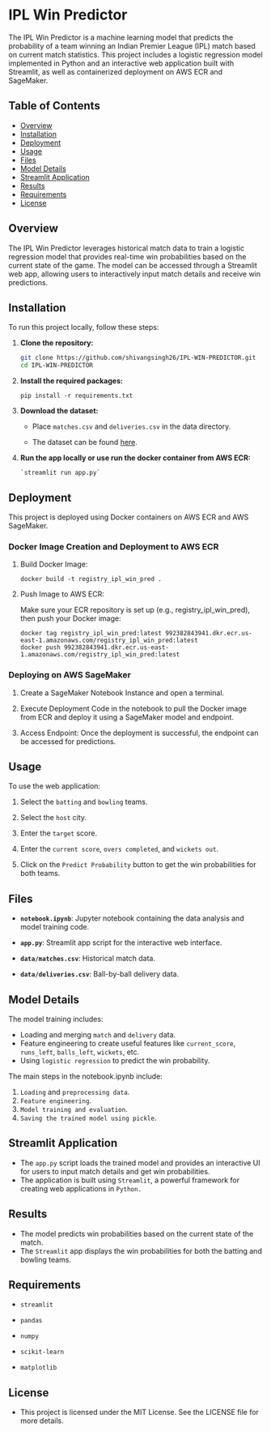 # IPL Win Predictor

The IPL Win Predictor is a machine learning model that predicts the probability of a team winning an Indian Premier League (IPL) match based on current match statistics. This project includes a logistic regression model implemented in Python and an interactive web application built with Streamlit, as well as containerized deployment on AWS ECR and SageMaker.

## Table of Contents
- [Overview](#overview)
- [Installation](#installation)
- [Deployment](#deployment)
- [Usage](#usage)
- [Files](#files)
- [Model Details](#model-details)
- [Streamlit Application](#streamlit-application)
- [Results](#results)
- [Requirements](#requirements)
- [License](#license)

## Overview
The IPL Win Predictor leverages historical match data to train a logistic regression model that provides real-time win probabilities based on the current state of the game. The model can be accessed through a Streamlit web app, allowing users to interactively input match details and receive win predictions.

## Installation
To run this project locally, follow these steps:

1. **Clone the repository:**
   ```sh
   git clone https://github.com/shivangsingh26/IPL-WIN-PREDICTOR.git
   cd IPL-WIN-PREDICTOR
   ```
2. **Install the required packages:**
   ```
   pip install -r requirements.txt
   ```
3. **Download the dataset:**
   
   - Place `matches.csv` and `deliveries.csv` in the data directory.

   - The dataset can be found [here](https://www.kaggle.com/datasets/ramjidoolla/ipl-data-set).

4. **Run the app locally or use run the docker container from AWS ECR:**
   ```
   `streamlit run app.py`
   ```

## Deployment

This project is deployed using Docker containers on AWS ECR and AWS SageMaker.

### Docker Image Creation and Deployment to AWS ECR

1. Build Docker Image:
   ```
   docker build -t registry_ipl_win_pred .
   ```
   
2. Push Image to AWS ECR:
   
   Make sure your ECR repository is set up (e.g., registry_ipl_win_pred), then push your Docker image:

   ```
   docker tag registry_ipl_win_pred:latest 992382843941.dkr.ecr.us-east-1.amazonaws.com/registry_ipl_win_pred:latest
   docker push 992382843941.dkr.ecr.us-east-1.amazonaws.com/registry_ipl_win_pred:latest
   ```

### Deploying on AWS SageMaker

1. Create a SageMaker Notebook Instance and open a terminal.
   
2. Execute Deployment Code in the notebook to pull the Docker image from ECR and deploy it using a SageMaker model and    endpoint.

3. Access Endpoint: Once the deployment is successful, the endpoint can be accessed for predictions.

## Usage

  To use the web application:

1. Select the `batting` and `bowling` teams.
   
2. Select the `host` city.
   
3. Enter the `target` score.
   
4. Enter the `current score`, `overs completed`, and `wickets out`.
   
5. Click on the `Predict Probability` button to get the win probabilities for both teams.

## Files

- **`notebook.ipynb`**: Jupyter notebook containing the data analysis and model training code.

- **`app.py`**: Streamlit app script for the interactive web interface.

- **`data/matches.csv`**: Historical match data.

- **`data/deliveries.csv`**: Ball-by-ball delivery data.

## Model Details

The model training includes:

  - Loading and merging `match` and `delivery` data.
  - Feature engineering to create useful features like `current_score`, `runs_left`, `balls_left`, `wickets`, etc.
  - Using `logistic regression` to predict the win probability.

The main steps in the notebook.ipynb include:

  1. `Loading` and `preprocessing data`.
  2. `Feature engineering`.
  3. `Model training and evaluation`.
  4. `Saving the trained model using pickle`.

## Streamlit Application

- The `app.py` script loads the trained model and provides an interactive UI for users to input match details and get win probabilities. 
- The application is built using `Streamlit`, a powerful framework for creating web applications in `Python.`

## Results

- The model predicts win probabilities based on the current state of the match. 
- The `Streamlit` app displays the win probabilities for both the batting and bowling teams.

## Requirements

- `streamlit`
  
- `pandas`
  
- `numpy`
  
- `scikit-learn`

- `matplotlib`

## License

- This project is licensed under the MIT License. See the LICENSE file for more details.

